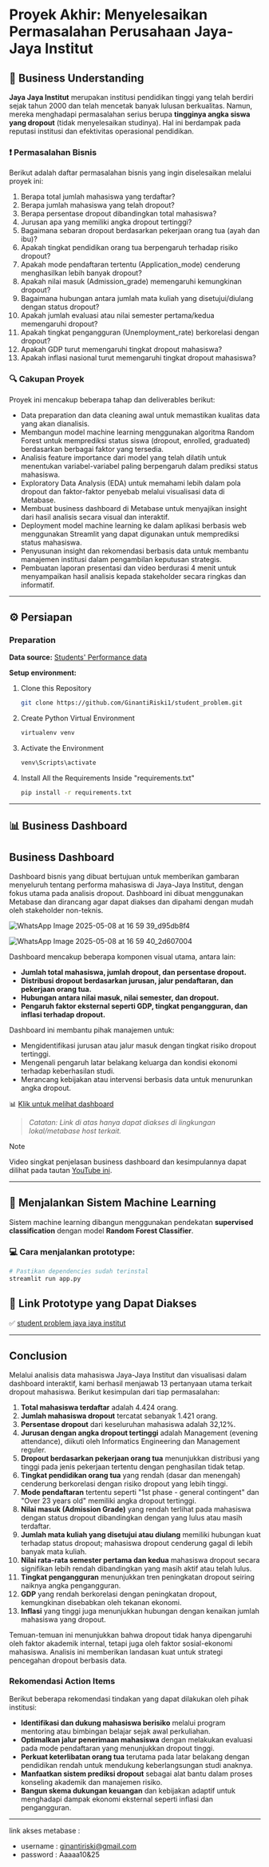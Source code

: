 # Proyek Akhir: Menyelesaikan Permasalahan Perusahaan Jaya-Jaya Institut

## 🧠 Business Understanding

**Jaya Jaya Institut** merupakan institusi pendidikan tinggi yang telah berdiri sejak tahun 2000 dan telah mencetak banyak lulusan berkualitas. Namun, mereka menghadapi permasalahan serius berupa **tingginya angka siswa yang dropout** (tidak menyelesaikan studinya). Hal ini berdampak pada reputasi institusi dan efektivitas operasional pendidikan.

### ❗ Permasalahan Bisnis

Berikut adalah daftar permasalahan bisnis yang ingin diselesaikan melalui proyek ini:
1.	Berapa total jumlah mahasiswa yang terdaftar?
2.	Berapa jumlah mahasiswa yang telah dropout?
3.	Berapa persentase dropout dibandingkan total mahasiswa?
4.	Jurusan apa yang memiliki angka dropout tertinggi?
5.	Bagaimana sebaran dropout berdasarkan pekerjaan orang tua (ayah dan ibu)?
6.	Apakah tingkat pendidikan orang tua berpengaruh terhadap risiko dropout?
7.	Apakah mode pendaftaran tertentu (Application_mode) cenderung menghasilkan lebih banyak dropout?
8.	Apakah nilai masuk (Admission_grade) memengaruhi kemungkinan dropout?
9.	Bagaimana hubungan antara jumlah mata kuliah yang disetujui/diulang dengan status dropout?
10.	Apakah jumlah evaluasi atau nilai semester pertama/kedua memengaruhi dropout?
11.	Apakah tingkat pengangguran (Unemployment_rate) berkorelasi dengan dropout?
12.	Apakah GDP turut memengaruhi tingkat dropout mahasiswa?
13.	Apakah inflasi nasional turut memengaruhi tingkat dropout mahasiswa?


### 🔍 Cakupan Proyek

Proyek ini mencakup beberapa tahap dan deliverables berikut:

- Data preparation dan data cleaning awal untuk memastikan kualitas data yang akan dianalisis.
- Membangun model machine learning menggunakan algoritma Random Forest untuk memprediksi status siswa (dropout, enrolled, graduated) berdasarkan berbagai faktor yang tersedia.
- Analisis feature importance dari model yang telah dilatih untuk menentukan variabel-variabel paling berpengaruh dalam prediksi status mahasiswa.
- Exploratory Data Analysis (EDA) untuk memahami lebih dalam pola dropout dan faktor-faktor penyebab melalui visualisasi data di Metabase.
- Membuat business dashboard di Metabase untuk menyajikan insight dari hasil analisis secara visual dan interaktif.
- Deployment model machine learning ke dalam aplikasi berbasis web menggunakan Streamlit yang dapat digunakan untuk memprediksi status mahasiswa.
- Penyusunan insight dan rekomendasi berbasis data untuk membantu manajemen institusi dalam pengambilan keputusan strategis.
- Pembuatan laporan presentasi dan video berdurasi 4 menit untuk menyampaikan hasil analisis kepada stakeholder secara ringkas dan informatif.


---

## ⚙️ Persiapan

### Preparation

**Data source:**
[Students' Performance data](https://doi.org/10.24432/C5MC89 'UCI Machine Learning - Predict Students Dropout and Academic Success')

**Setup environment:**

1. Clone this Repository
   ```bash
   git clone https://github.com/GinantiRiski1/student_problem.git
   ```

2. Create Python Virtual Environment
   ```bash
   virtualenv venv
   ```

2. Activate the Environment
   ```bash
   venv\Scripts\activate
   ```

4. Install All the Requirements Inside "requirements.txt"
   ```bash
   pip install -r requirements.txt
   ```

---

## 📊 Business Dashboard

## Business Dashboard

Dashboard bisnis yang dibuat bertujuan untuk memberikan gambaran menyeluruh tentang performa mahasiswa di Jaya-Jaya Institut, dengan fokus utama pada analisis dropout. Dashboard ini dibuat menggunakan Metabase dan dirancang agar dapat diakses dan dipahami dengan mudah oleh stakeholder non-teknis.

![WhatsApp Image 2025-05-08 at 16 59 39_d95db8f4](https://github.com/user-attachments/assets/ea46fa81-d660-48d0-8250-c642321c1841)

![WhatsApp Image 2025-05-08 at 16 59 40_2d607004](https://github.com/user-attachments/assets/2e729c92-34be-4222-931f-720bcbdbb103)

Dashboard mencakup beberapa komponen visual utama, antara lain:

- **Jumlah total mahasiswa, jumlah dropout, dan persentase dropout.**
- **Distribusi dropout berdasarkan jurusan, jalur pendaftaran, dan pekerjaan orang tua.**
- **Hubungan antara nilai masuk, nilai semester, dan dropout.**
- **Pengaruh faktor eksternal seperti GDP, tingkat pengangguran, dan inflasi terhadap dropout.**

Dashboard ini membantu pihak manajemen untuk:

- Mengidentifikasi jurusan atau jalur masuk dengan tingkat risiko dropout tertinggi.
- Mengenali pengaruh latar belakang keluarga dan kondisi ekonomi terhadap keberhasilan studi.
- Merancang kebijakan atau intervensi berbasis data untuk menurunkan angka dropout.

📊 [Klik untuk melihat dashboard](http://localhost:3000/public/dashboard/23cfb2c0-bc07-47cc-a407-fa5259df11e1)

> *Catatan: Link di atas hanya dapat diakses di lingkungan lokal/metabase host terkait.*

> [!NOTE]
> Video singkat penjelasan business dashboard dan kesimpulannya dapat dilihat pada tautan [YouTube ini](https://youtu.be/0wtZNW04R-g).

---

## 🤖 Menjalankan Sistem Machine Learning

Sistem machine learning dibangun menggunakan pendekatan **supervised classification** dengan model **Random Forest Classifier**.  

### 💻 Cara menjalankan prototype:
```bash
# Pastikan dependencies sudah terinstal
streamlit run app.py
```
## 🤖 Link Prototype yang Dapat Diakses

✅ [student problem jaya jaya institut](https://studentt.streamlit.app/)  


---

## Conclusion

Melalui analisis data mahasiswa Jaya-Jaya Institut dan visualisasi dalam dashboard interaktif, kami berhasil menjawab 13 pertanyaan utama terkait dropout mahasiswa. Berikut kesimpulan dari tiap permasalahan:

1. **Total mahasiswa terdaftar** adalah 4.424 orang.
2. **Jumlah mahasiswa dropout** tercatat sebanyak 1.421 orang.
3. **Persentase dropout** dari keseluruhan mahasiswa adalah 32,12%.
4. **Jurusan dengan angka dropout tertinggi** adalah Management (evening attendance), diikuti oleh Informatics Engineering dan Management reguler.
5. **Dropout berdasarkan pekerjaan orang tua** menunjukkan distribusi yang tinggi pada jenis pekerjaan tertentu dengan penghasilan tidak tetap.
6. **Tingkat pendidikan orang tua** yang rendah (dasar dan menengah) cenderung berkorelasi dengan risiko dropout yang lebih tinggi.
7. **Mode pendaftaran** tertentu seperti "1st phase - general contingent" dan "Over 23 years old" memiliki angka dropout tertinggi.
8. **Nilai masuk (Admission Grade)** yang rendah terlihat pada mahasiswa dengan status dropout dibandingkan dengan yang lulus atau masih terdaftar.
9. **Jumlah mata kuliah yang disetujui atau diulang** memiliki hubungan kuat terhadap status dropout; mahasiswa dropout cenderung gagal di lebih banyak mata kuliah.
10. **Nilai rata-rata semester pertama dan kedua** mahasiswa dropout secara signifikan lebih rendah dibandingkan yang masih aktif atau telah lulus.
11. **Tingkat pengangguran** menunjukkan tren peningkatan dropout seiring naiknya angka pengangguran.
12. **GDP** yang rendah berkorelasi dengan peningkatan dropout, kemungkinan disebabkan oleh tekanan ekonomi.
13. **Inflasi** yang tinggi juga menunjukkan hubungan dengan kenaikan jumlah mahasiswa yang dropout.

Temuan-temuan ini menunjukkan bahwa dropout tidak hanya dipengaruhi oleh faktor akademik internal, tetapi juga oleh faktor sosial-ekonomi mahasiswa. Analisis ini memberikan landasan kuat untuk strategi pencegahan dropout berbasis data.

### Rekomendasi Action Items

Berikut beberapa rekomendasi tindakan yang dapat dilakukan oleh pihak institusi:

- **Identifikasi dan dukung mahasiswa berisiko** melalui program mentoring atau bimbingan belajar sejak awal perkuliahan.
- **Optimalkan jalur penerimaan mahasiswa** dengan melakukan evaluasi pada mode pendaftaran yang menunjukkan dropout tinggi.
- **Perkuat keterlibatan orang tua** terutama pada latar belakang dengan pendidikan rendah untuk mendukung keberlangsungan studi anaknya.
- **Manfaatkan sistem prediksi dropout** sebagai alat bantu dalam proses konseling akademik dan manajemen risiko.
- **Bangun skema dukungan keuangan** dan kebijakan adaptif untuk menghadapi dampak ekonomi eksternal seperti inflasi dan pengangguran.

---

link akses metabase :
- username : ginantiriski@gmail.com
- password : Aaaaa10&25
